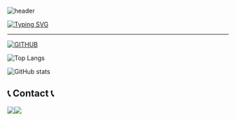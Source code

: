 ![header](https://capsule-render.vercel.app/api?type=waving&color=6994CDEE&text=&animation=twinkling&height=80)

[![Typing SVG](https://readme-typing-svg.demolab.com?font=Alkatra&weight=500&size=45&duration=4000&pause=3&color=6994CDEE&center=false&vCenter=false&multiline=true&repeat=true&width=1000&height=70&lines=Welcome+to+Kyunghwa's+GitHub!👋)](https://git.io/typing-svg)

<div align="left">

---

[![GITHUB](https://hits.seeyoufarm.com/api/count/incr/badge.svg?url=https%3A%2F%2Fgithub.com%2FKyungHwa0&count_bg=%23F29494&title_bg=%232F2E2E&icon=github.svg&icon_color=%23FFFFFF&title=GITHUB&edge_flat=false)](https://github.com/KyungHwa0)

![Top Langs](https://github-readme-stats.vercel.app/api/top-langs/?username=KyungHwa0&layout=compact&theme=tokyonight)

![GitHub stats](https://github-readme-stats.vercel.app/api?username=KyungHwa0&hide=stars&show_icons=true&theme=tokyonight)



## 📞 Contact 📞
<div style="display:flex; flex-direction:row;">
    <a href="https://www.instagram.com/wagzack/">
        <img src="https://img.shields.io/badge/Instagram-E4405F?style=for-the-badge&logo=Instagram&logoColor=white"> 
    </a>
    <a href="mailto:snoopn@naver.com">
        <img src="https://img.shields.io/badge/snoopn@naver.com-EA4335?style=for-the-badge&logo=Gmail&logoColor=white"> 
    </a>
</div><br>


<!--
**KyungHwa0/KyungHwa0** is a ✨ _special_ ✨ repository because its `README.md` (this file) appears on your GitHub profile.

Here are some ideas to get you started:

- 🔭 I’m currently working on ...
- 🌱 I’m currently learning ...
- 👯 I’m looking to collaborate on ...
- 🤔 I’m looking for help with ...
- 💬 Ask me about ...
- 📫 How to reach me: ...
- 😄 Pronouns: ...
- ⚡ Fun fact: ...
-->
